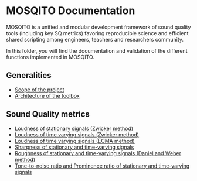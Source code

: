 # MOSQITO Documentation

MOSQITO is a unified and modular development framework of sound quality tools (including key SQ metrics) favoring reproducible science and efficient shared scripting among engineers, teachers and researchers community.

In this folder, you will find the documentation and validation of the different functions implemented in MOSQITO.

## Generalities

- [Scope of the project](./scope.md)
- [Architecture of the toolbox](./architecture.md)

## Sound Quality metrics

- [Loudness of stationary signals (Zwicker method)](./loudness_zwst.md)
- [Loudness of time varying signals (Zwicker method)](./loudness-time-varying.md)
- [Loudness of time varying signals (ECMA method)](./loudness-ecma.md)
- [Sharpness of stationary and time-varying signals](./sharpness.md)
- [Roughness of stationary and time-varying signals (Daniel and Weber method)](./roughness.md)
- [Tone-to-noise ratio and Prominence ratio of stationary and time-varying signals](./tone-to-noise-prominence-ratio.md)
